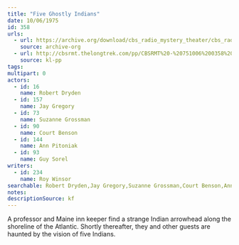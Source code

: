 ```yaml
---
title: "Five Ghostly Indians"
date: 10/06/1975
id: 358
urls: 
  - url: https://archive.org/download/cbs_radio_mystery_theater/cbs_radio_mystery_theater-0351-0400.zip/cbs_radio_mystery_theater-0351-0400%2Fcbsrmt_0358_five_ghostly_indians.mp3
    source: archive-org
  - url: http://cbsrmt.thelongtrek.com/pp/CBSRMT%20-%20751006%200358%20The%20Five%20Ghostly%20Indians_pp.mp3
    source: kl-pp
tags: 
multipart: 0
actors:  
  - id: 16
    name: Robert Dryden  
  - id: 157
    name: Jay Gregory  
  - id: 73
    name: Suzanne Grossman  
  - id: 90
    name: Court Benson  
  - id: 144
    name: Ann Pitoniak  
  - id: 93
    name: Guy Sorel
writers:  
  - id: 234
    name: Roy Winsor
searchable: Robert Dryden,Jay Gregory,Suzanne Grossman,Court Benson,Ann Pitoniak,Guy Sorel Roy Winsor
notes: 
descriptionSource: kf
---
```

A professor and Maine inn keeper find a strange Indian arrowhead along the shoreline of the Atlantic. Shortly thereafter, they and other guests are haunted by the vision of five Indians.